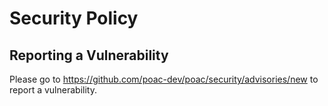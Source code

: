 # Security Policy

## Reporting a Vulnerability

Please go to <https://github.com/poac-dev/poac/security/advisories/new> to report a vulnerability.
